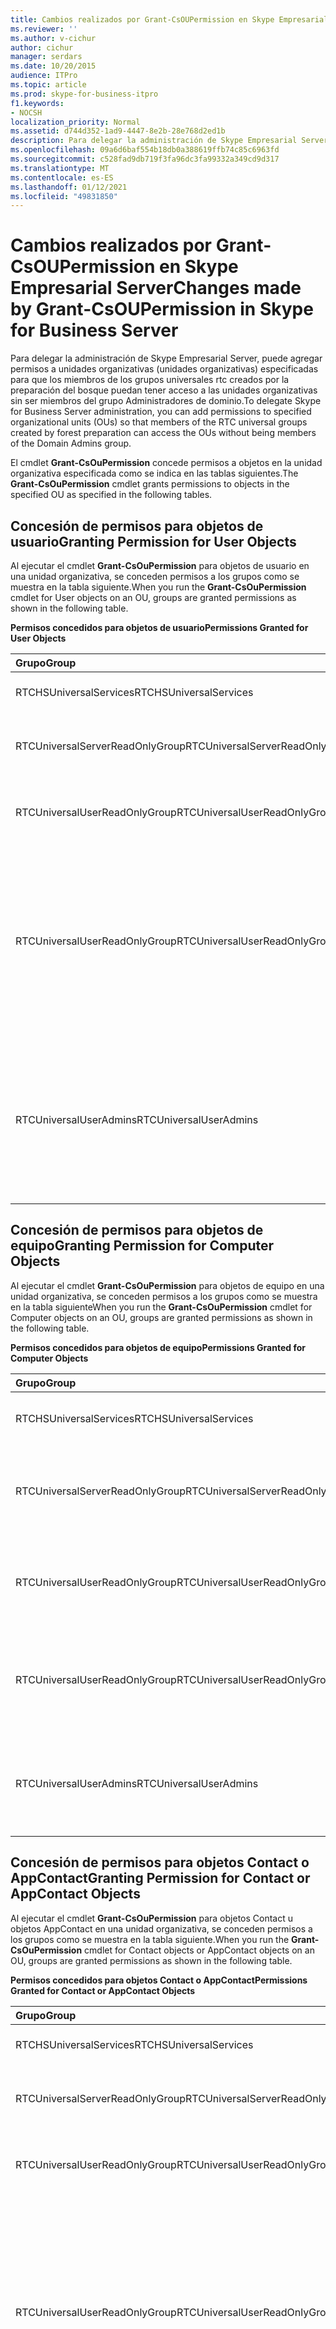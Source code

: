 ```yaml
---
title: Cambios realizados por Grant-CsOUPermission en Skype Empresarial Server
ms.reviewer: ''
ms.author: v-cichur
author: cichur
manager: serdars
ms.date: 10/20/2015
audience: ITPro
ms.topic: article
ms.prod: skype-for-business-itpro
f1.keywords:
- NOCSH
localization_priority: Normal
ms.assetid: d744d352-1ad9-4447-8e2b-28e768d2ed1b
description: Para delegar la administración de Skype Empresarial Server, puede agregar permisos a unidades organizativas (unidades organizativas) especificadas para que los miembros de los grupos universales rtc creados por la preparación del bosque puedan tener acceso a las unidades organizativas sin ser miembros del grupo Administradores de dominio.
ms.openlocfilehash: 09a6d6baf554b18db0a388619ffb74c85c6963fd
ms.sourcegitcommit: c528fad9db719f3fa96dc3fa99332a349cd9d317
ms.translationtype: MT
ms.contentlocale: es-ES
ms.lasthandoff: 01/12/2021
ms.locfileid: "49831850"
---
```

# <a name="changes-made-by-grant-csoupermission-in-skype-for-business-server"></a><span data-ttu-id="21739-103">Cambios realizados por Grant-CsOUPermission en Skype Empresarial Server</span><span class="sxs-lookup"><span data-stu-id="21739-103">Changes made by Grant-CsOUPermission in Skype for Business Server</span></span>
 
<span data-ttu-id="21739-104">Para delegar la administración de Skype Empresarial Server, puede agregar permisos a unidades organizativas (unidades organizativas) especificadas para que los miembros de los grupos universales rtc creados por la preparación del bosque puedan tener acceso a las unidades organizativas sin ser miembros del grupo Administradores de dominio.</span><span class="sxs-lookup"><span data-stu-id="21739-104">To delegate Skype for Business Server administration, you can add permissions to specified organizational units (OUs) so that members of the RTC universal groups created by forest preparation can access the OUs without being members of the Domain Admins group.</span></span> 
  
<span data-ttu-id="21739-105">El cmdlet **Grant-CsOuPermission** concede permisos a objetos en la unidad organizativa especificada como se indica en las tablas siguientes.</span><span class="sxs-lookup"><span data-stu-id="21739-105">The **Grant-CsOuPermission** cmdlet grants permissions to objects in the specified OU as specified in the following tables.</span></span>
  
## <a name="granting-permission-for-user-objects"></a><span data-ttu-id="21739-106">Concesión de permisos para objetos de usuario</span><span class="sxs-lookup"><span data-stu-id="21739-106">Granting Permission for User Objects</span></span>

<span data-ttu-id="21739-107">Al ejecutar el cmdlet **Grant-CsOuPermission** para objetos de usuario en una unidad organizativa, se conceden permisos a los grupos como se muestra en la tabla siguiente.</span><span class="sxs-lookup"><span data-stu-id="21739-107">When you run the **Grant-CsOuPermission** cmdlet for User objects on an OU, groups are granted permissions as shown in the following table.</span></span>
  
<span data-ttu-id="21739-108">**Permisos concedidos para objetos de usuario**</span><span class="sxs-lookup"><span data-stu-id="21739-108">**Permissions Granted for User Objects**</span></span>

|<span data-ttu-id="21739-109">**Grupo**</span><span class="sxs-lookup"><span data-stu-id="21739-109">**Group**</span></span>|<span data-ttu-id="21739-110">**Permiso**</span><span class="sxs-lookup"><span data-stu-id="21739-110">**Permission**</span></span>|<span data-ttu-id="21739-111">**Se aplica a**</span><span class="sxs-lookup"><span data-stu-id="21739-111">**Applies to**</span></span>|
|:-----|:-----|:-----|
|<span data-ttu-id="21739-112">RTCHSUniversalServices</span><span class="sxs-lookup"><span data-stu-id="21739-112">RTCHSUniversalServices</span></span>  <br/> |<span data-ttu-id="21739-113">Replicar los cambios de directorio</span><span class="sxs-lookup"><span data-stu-id="21739-113">Replicating directory changes</span></span>  <br/> |<span data-ttu-id="21739-114">Solo este objeto</span><span class="sxs-lookup"><span data-stu-id="21739-114">This object only</span></span>  <br/> |
|<span data-ttu-id="21739-115">RTCUniversalServerReadOnlyGroup</span><span class="sxs-lookup"><span data-stu-id="21739-115">RTCUniversalServerReadOnlyGroup</span></span>  <br/> |<span data-ttu-id="21739-116">Contenidos de la lista</span><span class="sxs-lookup"><span data-stu-id="21739-116">List contents</span></span>  <br/> <span data-ttu-id="21739-117">Leer todas las propiedades</span><span class="sxs-lookup"><span data-stu-id="21739-117">Read all properties</span></span>  <br/> <span data-ttu-id="21739-118">Leer permisos</span><span class="sxs-lookup"><span data-stu-id="21739-118">Read permissions</span></span>  <br/> |<span data-ttu-id="21739-119">Solo este objeto</span><span class="sxs-lookup"><span data-stu-id="21739-119">This object only</span></span>  <br/> |
|<span data-ttu-id="21739-120">RTCUniversalUserReadOnlyGroup</span><span class="sxs-lookup"><span data-stu-id="21739-120">RTCUniversalUserReadOnlyGroup</span></span>  <br/> |<span data-ttu-id="21739-121">Contenidos de la lista</span><span class="sxs-lookup"><span data-stu-id="21739-121">List contents</span></span>  <br/> <span data-ttu-id="21739-122">Leer todas las propiedades</span><span class="sxs-lookup"><span data-stu-id="21739-122">Read all properties</span></span>  <br/> <span data-ttu-id="21739-123">Leer permisos</span><span class="sxs-lookup"><span data-stu-id="21739-123">Read permissions</span></span>  <br/> |<span data-ttu-id="21739-124">Solo este objeto</span><span class="sxs-lookup"><span data-stu-id="21739-124">This object only</span></span>  <br/> |
|<span data-ttu-id="21739-125">RTCUniversalUserReadOnlyGroup</span><span class="sxs-lookup"><span data-stu-id="21739-125">RTCUniversalUserReadOnlyGroup</span></span>  <br/> |<span data-ttu-id="21739-126">RTCUserSearchPropertySet de lectura</span><span class="sxs-lookup"><span data-stu-id="21739-126">Read RTCUserSearchPropertySet</span></span>  <br/> <span data-ttu-id="21739-127">RTCUserProvisioningPropertySet de lectura</span><span class="sxs-lookup"><span data-stu-id="21739-127">Read RTCUserProvisioningPropertySet</span></span>  <br/> <span data-ttu-id="21739-128">RTCPropertySet de lectura</span><span class="sxs-lookup"><span data-stu-id="21739-128">Read RTCPropertySet</span></span>  <br/> <span data-ttu-id="21739-129">Public-Information de lectura</span><span class="sxs-lookup"><span data-stu-id="21739-129">Read Public-Information</span></span>  <br/> <span data-ttu-id="21739-130">General-Information de lectura</span><span class="sxs-lookup"><span data-stu-id="21739-130">Read General-Information</span></span>  <br/> <span data-ttu-id="21739-131">User-Account-Restrictions de lectura</span><span class="sxs-lookup"><span data-stu-id="21739-131">Read User-Account-Restrictions</span></span>  <br/> |<span data-ttu-id="21739-132">Objetos de usuario descendientes</span><span class="sxs-lookup"><span data-stu-id="21739-132">Descendant User objects</span></span>  <br/> |
|<span data-ttu-id="21739-133">RTCUniversalUserAdmins</span><span class="sxs-lookup"><span data-stu-id="21739-133">RTCUniversalUserAdmins</span></span>  <br/> |<span data-ttu-id="21739-134">RTCUserSearchPropertySet de escritura</span><span class="sxs-lookup"><span data-stu-id="21739-134">Write RTCUserSearchPropertySet</span></span>  <br/> <span data-ttu-id="21739-135">msExchUCVoiceMailSettings de escritura</span><span class="sxs-lookup"><span data-stu-id="21739-135">Write msExchUCVoiceMailSettings</span></span>  <br/> <span data-ttu-id="21739-136">RTCUserProvisioningPropertySet de escritura</span><span class="sxs-lookup"><span data-stu-id="21739-136">Write RTCUserProvisioningPropertySet</span></span>  <br/> <span data-ttu-id="21739-137">RTCPropertySet de escritura</span><span class="sxs-lookup"><span data-stu-id="21739-137">Write RTCPropertySet</span></span>  <br/> <span data-ttu-id="21739-138">proxyAddresses de escritura</span><span class="sxs-lookup"><span data-stu-id="21739-138">Write proxyAddresses</span></span>  <br/> |<span data-ttu-id="21739-139">Objetos de usuario descendientes</span><span class="sxs-lookup"><span data-stu-id="21739-139">Descendant User objects</span></span>  <br/> |
   
## <a name="granting-permission-for-computer-objects"></a><span data-ttu-id="21739-140">Concesión de permisos para objetos de equipo</span><span class="sxs-lookup"><span data-stu-id="21739-140">Granting Permission for Computer Objects</span></span>

<span data-ttu-id="21739-141">Al ejecutar el cmdlet **Grant-CsOuPermission** para objetos de equipo en una unidad organizativa, se conceden permisos a los grupos como se muestra en la tabla siguiente</span><span class="sxs-lookup"><span data-stu-id="21739-141">When you run the **Grant-CsOuPermission** cmdlet for Computer objects on an OU, groups are granted permissions as shown in the following table.</span></span>
  
<span data-ttu-id="21739-142">**Permisos concedidos para objetos de equipo**</span><span class="sxs-lookup"><span data-stu-id="21739-142">**Permissions Granted for Computer Objects**</span></span>

|<span data-ttu-id="21739-143">**Grupo**</span><span class="sxs-lookup"><span data-stu-id="21739-143">**Group**</span></span>|<span data-ttu-id="21739-144">**Permiso**</span><span class="sxs-lookup"><span data-stu-id="21739-144">**Permission**</span></span>|<span data-ttu-id="21739-145">**Se aplica a**</span><span class="sxs-lookup"><span data-stu-id="21739-145">**Applies to**</span></span>|
|:-----|:-----|:-----|
|<span data-ttu-id="21739-146">RTCHSUniversalServices</span><span class="sxs-lookup"><span data-stu-id="21739-146">RTCHSUniversalServices</span></span>  <br/> |<span data-ttu-id="21739-147">Replicar los cambios de directorio</span><span class="sxs-lookup"><span data-stu-id="21739-147">Replicating directory changes</span></span>  <br/> |<span data-ttu-id="21739-148">Solo este objeto</span><span class="sxs-lookup"><span data-stu-id="21739-148">This object only</span></span>  <br/> |
|<span data-ttu-id="21739-149">RTCUniversalServerReadOnlyGroup</span><span class="sxs-lookup"><span data-stu-id="21739-149">RTCUniversalServerReadOnlyGroup</span></span>  <br/> |<span data-ttu-id="21739-150">Contenidos de la lista</span><span class="sxs-lookup"><span data-stu-id="21739-150">List contents</span></span>  <br/> <span data-ttu-id="21739-151">Leer todas las propiedades</span><span class="sxs-lookup"><span data-stu-id="21739-151">Read all properties</span></span>  <br/> <span data-ttu-id="21739-152">Leer permisos</span><span class="sxs-lookup"><span data-stu-id="21739-152">Read permissions</span></span>  <br/> |<span data-ttu-id="21739-153">Solo este objeto</span><span class="sxs-lookup"><span data-stu-id="21739-153">This object only</span></span>  <br/> |
|<span data-ttu-id="21739-154">RTCUniversalUserReadOnlyGroup</span><span class="sxs-lookup"><span data-stu-id="21739-154">RTCUniversalUserReadOnlyGroup</span></span>  <br/> |<span data-ttu-id="21739-155">Contenidos de la lista</span><span class="sxs-lookup"><span data-stu-id="21739-155">List contents</span></span>  <br/> <span data-ttu-id="21739-156">Leer todas las propiedades</span><span class="sxs-lookup"><span data-stu-id="21739-156">Read all properties</span></span>  <br/> <span data-ttu-id="21739-157">Leer permisos</span><span class="sxs-lookup"><span data-stu-id="21739-157">Read permissions</span></span>  <br/> |<span data-ttu-id="21739-158">Solo este objeto</span><span class="sxs-lookup"><span data-stu-id="21739-158">This object only</span></span>  <br/> |
|<span data-ttu-id="21739-159">RTCUniversalUserReadOnlyGroup</span><span class="sxs-lookup"><span data-stu-id="21739-159">RTCUniversalUserReadOnlyGroup</span></span>  <br/> |<span data-ttu-id="21739-160">Public-Information de lectura</span><span class="sxs-lookup"><span data-stu-id="21739-160">Read Public-Information</span></span>  <br/> <span data-ttu-id="21739-161">Validated-DNS-Host-Name de lectura</span><span class="sxs-lookup"><span data-stu-id="21739-161">Read Validated-DNS-Host-Name</span></span>  <br/> |<span data-ttu-id="21739-162">Objetos de equipo descendientes</span><span class="sxs-lookup"><span data-stu-id="21739-162">Descendant Computer objects</span></span>  <br/> |
|<span data-ttu-id="21739-163">RTCUniversalUserAdmins</span><span class="sxs-lookup"><span data-stu-id="21739-163">RTCUniversalUserAdmins</span></span>  <br/> |<span data-ttu-id="21739-164">Public-Information de lectura</span><span class="sxs-lookup"><span data-stu-id="21739-164">Read Public-Information</span></span>  <br/> <span data-ttu-id="21739-165">Validated-DNS-Host-Name de lectura</span><span class="sxs-lookup"><span data-stu-id="21739-165">Read Validated-DNS-Host-Name</span></span>  <br/> |<span data-ttu-id="21739-166">Objetos de equipo descendientes</span><span class="sxs-lookup"><span data-stu-id="21739-166">Descendant Computer objects</span></span>  <br/> |
   
## <a name="granting-permission-for-contact-or-appcontact-objects"></a><span data-ttu-id="21739-167">Concesión de permisos para objetos Contact o AppContact</span><span class="sxs-lookup"><span data-stu-id="21739-167">Granting Permission for Contact or AppContact Objects</span></span>

<span data-ttu-id="21739-168">Al ejecutar el cmdlet **Grant-CsOuPermission** para objetos Contact u objetos AppContact en una unidad organizativa, se conceden permisos a los grupos como se muestra en la tabla siguiente.</span><span class="sxs-lookup"><span data-stu-id="21739-168">When you run the **Grant-CsOuPermission** cmdlet for Contact objects or AppContact objects on an OU, groups are granted permissions as shown in the following table.</span></span>
  
<span data-ttu-id="21739-169">**Permisos concedidos para objetos Contact o AppContact**</span><span class="sxs-lookup"><span data-stu-id="21739-169">**Permissions Granted for Contact or AppContact Objects**</span></span>

|<span data-ttu-id="21739-170">**Grupo**</span><span class="sxs-lookup"><span data-stu-id="21739-170">**Group**</span></span>|<span data-ttu-id="21739-171">**Permiso**</span><span class="sxs-lookup"><span data-stu-id="21739-171">**Permission**</span></span>|<span data-ttu-id="21739-172">**Se aplica a**</span><span class="sxs-lookup"><span data-stu-id="21739-172">**Applies to**</span></span>|
|:-----|:-----|:-----|
|<span data-ttu-id="21739-173">RTCHSUniversalServices</span><span class="sxs-lookup"><span data-stu-id="21739-173">RTCHSUniversalServices</span></span>  <br/> |<span data-ttu-id="21739-174">Replicar los cambios de directorio</span><span class="sxs-lookup"><span data-stu-id="21739-174">Replicating directory changes</span></span>  <br/> |<span data-ttu-id="21739-175">Solo este objeto</span><span class="sxs-lookup"><span data-stu-id="21739-175">This object only</span></span>  <br/> |
|<span data-ttu-id="21739-176">RTCUniversalServerReadOnlyGroup</span><span class="sxs-lookup"><span data-stu-id="21739-176">RTCUniversalServerReadOnlyGroup</span></span>  <br/> |<span data-ttu-id="21739-177">Contenidos de la lista</span><span class="sxs-lookup"><span data-stu-id="21739-177">List contents</span></span>  <br/> <span data-ttu-id="21739-178">Leer todas las propiedades</span><span class="sxs-lookup"><span data-stu-id="21739-178">Read all properties</span></span>  <br/> <span data-ttu-id="21739-179">Leer permisos</span><span class="sxs-lookup"><span data-stu-id="21739-179">Read permissions</span></span>  <br/> |<span data-ttu-id="21739-180">Solo este objeto</span><span class="sxs-lookup"><span data-stu-id="21739-180">This object only</span></span>  <br/> |
|<span data-ttu-id="21739-181">RTCUniversalUserReadOnlyGroup</span><span class="sxs-lookup"><span data-stu-id="21739-181">RTCUniversalUserReadOnlyGroup</span></span>  <br/> |<span data-ttu-id="21739-182">Contenidos de la lista</span><span class="sxs-lookup"><span data-stu-id="21739-182">List contents</span></span>  <br/> <span data-ttu-id="21739-183">Leer todas las propiedades</span><span class="sxs-lookup"><span data-stu-id="21739-183">Read all properties</span></span>  <br/> <span data-ttu-id="21739-184">Leer permisos</span><span class="sxs-lookup"><span data-stu-id="21739-184">Read permissions</span></span>  <br/> |<span data-ttu-id="21739-185">Solo este objeto</span><span class="sxs-lookup"><span data-stu-id="21739-185">This object only</span></span>  <br/> |
|<span data-ttu-id="21739-186">RTCUniversalUserReadOnlyGroup</span><span class="sxs-lookup"><span data-stu-id="21739-186">RTCUniversalUserReadOnlyGroup</span></span>  <br/> |<span data-ttu-id="21739-187">RTCUserSearchPropertySet de lectura</span><span class="sxs-lookup"><span data-stu-id="21739-187">Read RTCUserSearchPropertySet</span></span>  <br/> <span data-ttu-id="21739-188">RTCUserProvisioningPropertySet de lectura</span><span class="sxs-lookup"><span data-stu-id="21739-188">Read RTCUserProvisioningPropertySet</span></span>  <br/> <span data-ttu-id="21739-189">RTCPropertySet de lectura</span><span class="sxs-lookup"><span data-stu-id="21739-189">Read RTCPropertySet</span></span>  <br/> <span data-ttu-id="21739-190">Public-Information de lectura</span><span class="sxs-lookup"><span data-stu-id="21739-190">Read Public-Information</span></span>  <br/> <span data-ttu-id="21739-191">General-Information de lectura</span><span class="sxs-lookup"><span data-stu-id="21739-191">Read General-Information</span></span>  <br/> <span data-ttu-id="21739-192">Personal-Information de lectura</span><span class="sxs-lookup"><span data-stu-id="21739-192">Read Personal-Information</span></span>  <br/> <span data-ttu-id="21739-193">User-Account-Restrictions de lectura</span><span class="sxs-lookup"><span data-stu-id="21739-193">Read User-Account-Restrictions</span></span>  <br/> |<span data-ttu-id="21739-194">Objetos de contacto descendientes</span><span class="sxs-lookup"><span data-stu-id="21739-194">Descendant Contact objects</span></span>  <br/> |
|<span data-ttu-id="21739-195">RTCUniversalUserAdmins</span><span class="sxs-lookup"><span data-stu-id="21739-195">RTCUniversalUserAdmins</span></span>  <br/> |<span data-ttu-id="21739-196">RTCUserSearchPropertySet de escritura</span><span class="sxs-lookup"><span data-stu-id="21739-196">Write RTCUserSearchPropertySet</span></span>  <br/> <span data-ttu-id="21739-197">otherIpPhone de escritura</span><span class="sxs-lookup"><span data-stu-id="21739-197">Write otherIpPhone</span></span>  <br/> <span data-ttu-id="21739-198">displayName de escritura</span><span class="sxs-lookup"><span data-stu-id="21739-198">Write displayName</span></span>  <br/> <span data-ttu-id="21739-199">description de escritura</span><span class="sxs-lookup"><span data-stu-id="21739-199">Write description</span></span>  <br/> <span data-ttu-id="21739-200">telephoneNumber de escritura</span><span class="sxs-lookup"><span data-stu-id="21739-200">Write telephoneNumber</span></span>  <br/> <span data-ttu-id="21739-201">msExchUCVoiceMailSettings de escritura</span><span class="sxs-lookup"><span data-stu-id="21739-201">Write msExchUCVoiceMailSettings</span></span>  <br/> <span data-ttu-id="21739-202">RTCUserProvisioningPropertySet de escritura</span><span class="sxs-lookup"><span data-stu-id="21739-202">Write RTCUserProvisioningPropertySet</span></span>  <br/> <span data-ttu-id="21739-203">RTCPropertySet de escritura</span><span class="sxs-lookup"><span data-stu-id="21739-203">Write RTCPropertySet</span></span>  <br/> <span data-ttu-id="21739-204">proxyAddresses de escritura</span><span class="sxs-lookup"><span data-stu-id="21739-204">Write proxyAddresses</span></span>  <br/> |<span data-ttu-id="21739-205">Objetos de contacto descendientes</span><span class="sxs-lookup"><span data-stu-id="21739-205">Descendant Contact objects</span></span>  <br/> |
   
## <a name="granting-permission-for-device-objects"></a><span data-ttu-id="21739-206">Concesión de permisos para objetos de dispositivo</span><span class="sxs-lookup"><span data-stu-id="21739-206">Granting Permission for Device Objects</span></span>

<span data-ttu-id="21739-207">Al ejecutar el cmdlet **Grant-CsOuPermission** para objetos de dispositivo en una unidad organizativa, se conceden permisos a los grupos como se muestra en la tabla siguiente.</span><span class="sxs-lookup"><span data-stu-id="21739-207">When you run the **Grant-CsOuPermission** cmdlet for Device objects on an OU, groups are granted permissions as shown in the following table.</span></span>
  
<span data-ttu-id="21739-208">**Permisos concedidos para objetos de dispositivo**</span><span class="sxs-lookup"><span data-stu-id="21739-208">**Permissions Granted for Device Objects**</span></span>

|<span data-ttu-id="21739-209">**Grupo**</span><span class="sxs-lookup"><span data-stu-id="21739-209">**Group**</span></span>|<span data-ttu-id="21739-210">**Permiso**</span><span class="sxs-lookup"><span data-stu-id="21739-210">**Permission**</span></span>|<span data-ttu-id="21739-211">**Se aplica a**</span><span class="sxs-lookup"><span data-stu-id="21739-211">**Applies to**</span></span>|
|:-----|:-----|:-----|
|<span data-ttu-id="21739-212">RTCHSUniversalServices</span><span class="sxs-lookup"><span data-stu-id="21739-212">RTCHSUniversalServices</span></span>  <br/> |<span data-ttu-id="21739-213">Replicar los cambios de directorio</span><span class="sxs-lookup"><span data-stu-id="21739-213">Replicating directory changes</span></span>  <br/> |<span data-ttu-id="21739-214">Solo este objeto</span><span class="sxs-lookup"><span data-stu-id="21739-214">This object only</span></span>  <br/> |
|<span data-ttu-id="21739-215">RTCUniversalServerReadOnlyGroup</span><span class="sxs-lookup"><span data-stu-id="21739-215">RTCUniversalServerReadOnlyGroup</span></span>  <br/> |<span data-ttu-id="21739-216">Contenidos de la lista</span><span class="sxs-lookup"><span data-stu-id="21739-216">List contents</span></span>  <br/> <span data-ttu-id="21739-217">Leer todas las propiedades</span><span class="sxs-lookup"><span data-stu-id="21739-217">Read all properties</span></span>  <br/> <span data-ttu-id="21739-218">Leer permisos</span><span class="sxs-lookup"><span data-stu-id="21739-218">Read permissions</span></span>  <br/> |<span data-ttu-id="21739-219">Solo este objeto</span><span class="sxs-lookup"><span data-stu-id="21739-219">This object only</span></span>  <br/> |
|<span data-ttu-id="21739-220">RTCUniversalUserReadOnlyGroup</span><span class="sxs-lookup"><span data-stu-id="21739-220">RTCUniversalUserReadOnlyGroup</span></span>  <br/> |<span data-ttu-id="21739-221">Contenidos de la lista</span><span class="sxs-lookup"><span data-stu-id="21739-221">List contents</span></span>  <br/> <span data-ttu-id="21739-222">Leer todas las propiedades</span><span class="sxs-lookup"><span data-stu-id="21739-222">Read all properties</span></span>  <br/> <span data-ttu-id="21739-223">Leer permisos</span><span class="sxs-lookup"><span data-stu-id="21739-223">Read permissions</span></span>  <br/> |<span data-ttu-id="21739-224">Solo este objeto</span><span class="sxs-lookup"><span data-stu-id="21739-224">This object only</span></span>  <br/> |
|<span data-ttu-id="21739-225">RTCUniversalUserReadOnlyGroup</span><span class="sxs-lookup"><span data-stu-id="21739-225">RTCUniversalUserReadOnlyGroup</span></span>  <br/> |<span data-ttu-id="21739-226">RTCUserSearchPropertySet de lectura</span><span class="sxs-lookup"><span data-stu-id="21739-226">Read RTCUserSearchPropertySet</span></span>  <br/> <span data-ttu-id="21739-227">RTCUserProvisioningPropertySet de lectura</span><span class="sxs-lookup"><span data-stu-id="21739-227">Read RTCUserProvisioningPropertySet</span></span>  <br/> <span data-ttu-id="21739-228">RTCPropertySet de lectura</span><span class="sxs-lookup"><span data-stu-id="21739-228">Read RTCPropertySet</span></span>  <br/> <span data-ttu-id="21739-229">Public-Information de lectura</span><span class="sxs-lookup"><span data-stu-id="21739-229">Read Public-Information</span></span>  <br/> <span data-ttu-id="21739-230">Personal-Information de lectura</span><span class="sxs-lookup"><span data-stu-id="21739-230">Read Personal-Information</span></span>  <br/> <span data-ttu-id="21739-231">General-Information de lectura</span><span class="sxs-lookup"><span data-stu-id="21739-231">Read General-Information</span></span>  <br/> <span data-ttu-id="21739-232">User-Account-Restrictions de lectura</span><span class="sxs-lookup"><span data-stu-id="21739-232">Read User-Account-Restrictions</span></span>  <br/> |<span data-ttu-id="21739-233">Objetos de contacto descendientes</span><span class="sxs-lookup"><span data-stu-id="21739-233">Descendant Contact objects</span></span>  <br/> |
|<span data-ttu-id="21739-234">RTCUniversalUserAdmins</span><span class="sxs-lookup"><span data-stu-id="21739-234">RTCUniversalUserAdmins</span></span>  <br/> |<span data-ttu-id="21739-235">Crear secundario</span><span class="sxs-lookup"><span data-stu-id="21739-235">Create child</span></span>  <br/> <span data-ttu-id="21739-236">Eliminar secundario</span><span class="sxs-lookup"><span data-stu-id="21739-236">Delete child</span></span>  <br/> <span data-ttu-id="21739-237">Eliminar árbol</span><span class="sxs-lookup"><span data-stu-id="21739-237">Delete tree</span></span>  <br/> |<span data-ttu-id="21739-238">Contacto</span><span class="sxs-lookup"><span data-stu-id="21739-238">Contact</span></span>  <br/> |
|<span data-ttu-id="21739-239">RTCUniversalUserAdmins</span><span class="sxs-lookup"><span data-stu-id="21739-239">RTCUniversalUserAdmins</span></span>  <br/> |<span data-ttu-id="21739-240">displayName de escritura</span><span class="sxs-lookup"><span data-stu-id="21739-240">Write displayName</span></span>  <br/> <span data-ttu-id="21739-241">description de escritura</span><span class="sxs-lookup"><span data-stu-id="21739-241">Write description</span></span>  <br/> <span data-ttu-id="21739-242">telephoneNumber de escritura</span><span class="sxs-lookup"><span data-stu-id="21739-242">Write telephoneNumber</span></span>  <br/> |<span data-ttu-id="21739-243">Objetos de usuario descendientes</span><span class="sxs-lookup"><span data-stu-id="21739-243">Descendant User objects</span></span>  <br/> |
|<span data-ttu-id="21739-244">RTCUniversalUserAdmins</span><span class="sxs-lookup"><span data-stu-id="21739-244">RTCUniversalUserAdmins</span></span>  <br/> |<span data-ttu-id="21739-245">RTCUserSearchPropertySet de escritura</span><span class="sxs-lookup"><span data-stu-id="21739-245">Write RTCUserSearchPropertySet</span></span>  <br/> <span data-ttu-id="21739-246">otherIpPhone de escritura</span><span class="sxs-lookup"><span data-stu-id="21739-246">Write otherIpPhone</span></span>  <br/> <span data-ttu-id="21739-247">displayName de escritura</span><span class="sxs-lookup"><span data-stu-id="21739-247">Write displayName</span></span>  <br/> <span data-ttu-id="21739-248">description de escritura</span><span class="sxs-lookup"><span data-stu-id="21739-248">Write description</span></span>  <br/> <span data-ttu-id="21739-249">telephoneNumber de escritura</span><span class="sxs-lookup"><span data-stu-id="21739-249">Write telephoneNumber</span></span>  <br/> <span data-ttu-id="21739-250">msExchUCVoiceMailSettings de escritura</span><span class="sxs-lookup"><span data-stu-id="21739-250">Write msExchUCVoiceMailSettings</span></span>  <br/> <span data-ttu-id="21739-251">RTCUserProvisioningPropertySet de escritura</span><span class="sxs-lookup"><span data-stu-id="21739-251">Write RTCUserProvisioningPropertySet</span></span>  <br/> <span data-ttu-id="21739-252">RTCPropertySet de escritura</span><span class="sxs-lookup"><span data-stu-id="21739-252">Write RTCPropertySet</span></span>  <br/> <span data-ttu-id="21739-253">proxyAddresses de escritura</span><span class="sxs-lookup"><span data-stu-id="21739-253">Write proxyAddresses</span></span>  <br/> |<span data-ttu-id="21739-254">Objetos de contacto descendientes</span><span class="sxs-lookup"><span data-stu-id="21739-254">Descendant Contact objects</span></span>  <br/> |
   
## <a name="granting-permission-for-inetorgperson-objects"></a><span data-ttu-id="21739-255">Concesión de permisos para objetos InetOrgPerson</span><span class="sxs-lookup"><span data-stu-id="21739-255">Granting Permission for InetOrgPerson Objects</span></span>

<span data-ttu-id="21739-256">Al ejecutar el cmdlet **Grant-CsOuPermission** para objetos InetOrgPerson en una unidad organizativa, se conceden permisos a los grupos como se muestra en la tabla siguiente.</span><span class="sxs-lookup"><span data-stu-id="21739-256">When you run the **Grant-CsOuPermission** cmdlet for InetOrgPerson objects on an OU, groups are granted permissions as shown in the following table.</span></span>
  
<span data-ttu-id="21739-257">**Permisos concedidos para objetos InetOrgPerson**</span><span class="sxs-lookup"><span data-stu-id="21739-257">**Permissions Granted for InetOrgPerson Objects**</span></span>

|<span data-ttu-id="21739-258">**Grupo**</span><span class="sxs-lookup"><span data-stu-id="21739-258">**Group**</span></span>|<span data-ttu-id="21739-259">**Permiso**</span><span class="sxs-lookup"><span data-stu-id="21739-259">**Permission**</span></span>|<span data-ttu-id="21739-260">**Se aplica a**</span><span class="sxs-lookup"><span data-stu-id="21739-260">**Applies to**</span></span>|
|:-----|:-----|:-----|
|<span data-ttu-id="21739-261">RTCHSUniversalServices</span><span class="sxs-lookup"><span data-stu-id="21739-261">RTCHSUniversalServices</span></span>  <br/> |<span data-ttu-id="21739-262">Replicar los cambios de directorio</span><span class="sxs-lookup"><span data-stu-id="21739-262">Replicating directory changes</span></span>  <br/> |<span data-ttu-id="21739-263">Solo este objeto</span><span class="sxs-lookup"><span data-stu-id="21739-263">This object only</span></span>  <br/> |
|<span data-ttu-id="21739-264">RTCUniversalServerReadOnlyGroup</span><span class="sxs-lookup"><span data-stu-id="21739-264">RTCUniversalServerReadOnlyGroup</span></span>  <br/> |<span data-ttu-id="21739-265">Contenidos de la lista</span><span class="sxs-lookup"><span data-stu-id="21739-265">List contents</span></span>  <br/> <span data-ttu-id="21739-266">Leer todas las propiedades</span><span class="sxs-lookup"><span data-stu-id="21739-266">Read all properties</span></span>  <br/> <span data-ttu-id="21739-267">Leer permisos</span><span class="sxs-lookup"><span data-stu-id="21739-267">Read permissions</span></span>  <br/> |<span data-ttu-id="21739-268">Solo este objeto</span><span class="sxs-lookup"><span data-stu-id="21739-268">This object only</span></span>  <br/> |
|<span data-ttu-id="21739-269">RTCUniversalUserReadOnlyGroup</span><span class="sxs-lookup"><span data-stu-id="21739-269">RTCUniversalUserReadOnlyGroup</span></span>  <br/> |<span data-ttu-id="21739-270">Contenidos de la lista</span><span class="sxs-lookup"><span data-stu-id="21739-270">List contents</span></span>  <br/> <span data-ttu-id="21739-271">Leer todas las propiedades</span><span class="sxs-lookup"><span data-stu-id="21739-271">Read all properties</span></span>  <br/> <span data-ttu-id="21739-272">Leer permisos</span><span class="sxs-lookup"><span data-stu-id="21739-272">Read permissions</span></span>  <br/> |<span data-ttu-id="21739-273">Solo este objeto</span><span class="sxs-lookup"><span data-stu-id="21739-273">This object only</span></span>  <br/> |
|<span data-ttu-id="21739-274">RTCUniversalUserReadOnlyGroup</span><span class="sxs-lookup"><span data-stu-id="21739-274">RTCUniversalUserReadOnlyGroup</span></span>  <br/> |<span data-ttu-id="21739-275">RTCUserSearchPropertySet de lectura</span><span class="sxs-lookup"><span data-stu-id="21739-275">Read RTCUserSearchPropertySet</span></span>  <br/> <span data-ttu-id="21739-276">RTCUserProvisioningPropertySet de lectura</span><span class="sxs-lookup"><span data-stu-id="21739-276">Read RTCUserProvisioningPropertySet</span></span>  <br/> <span data-ttu-id="21739-277">RTCPropertySet de lectura</span><span class="sxs-lookup"><span data-stu-id="21739-277">Read RTCPropertySet</span></span>  <br/> <span data-ttu-id="21739-278">Personal-Information de lectura</span><span class="sxs-lookup"><span data-stu-id="21739-278">Read Personal-Information</span></span>  <br/> <span data-ttu-id="21739-279">Public-Information de lectura</span><span class="sxs-lookup"><span data-stu-id="21739-279">Read Public-Information</span></span>  <br/> <span data-ttu-id="21739-280">General-Information de lectura</span><span class="sxs-lookup"><span data-stu-id="21739-280">Read General-Information</span></span>  <br/> <span data-ttu-id="21739-281">User-Account-Restrictions de lectura</span><span class="sxs-lookup"><span data-stu-id="21739-281">Read User-Account-Restrictions</span></span>  <br/> |<span data-ttu-id="21739-282">Objetos inetOrgPerson descendientes</span><span class="sxs-lookup"><span data-stu-id="21739-282">Descendant inetOrgPerson objects</span></span>  <br/> |
|<span data-ttu-id="21739-283">RTCUniversalUserAdmins</span><span class="sxs-lookup"><span data-stu-id="21739-283">RTCUniversalUserAdmins</span></span>  <br/> |<span data-ttu-id="21739-284">RTCUserSearchPropertySet de escritura</span><span class="sxs-lookup"><span data-stu-id="21739-284">Write RTCUserSearchPropertySet</span></span>  <br/> <span data-ttu-id="21739-285">RTCUserProvisioningPropertySet de escritura</span><span class="sxs-lookup"><span data-stu-id="21739-285">Write RTCUserProvisioningPropertySet</span></span>  <br/> <span data-ttu-id="21739-286">RTCPropertySet de escritura</span><span class="sxs-lookup"><span data-stu-id="21739-286">Write RTCPropertySet</span></span>  <br/> <span data-ttu-id="21739-287">proxyAddresses de escritura</span><span class="sxs-lookup"><span data-stu-id="21739-287">Write proxyAddresses</span></span>  <br/> |<span data-ttu-id="21739-288">Objetos inetOrgPerson descendientes</span><span class="sxs-lookup"><span data-stu-id="21739-288">Descendant inetOrgPerson objects</span></span>  <br/> |
   


